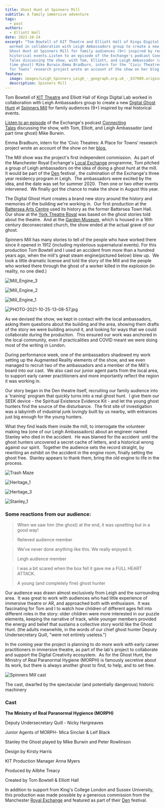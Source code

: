 ```yaml
---
title: Ghost Hunt at Spinners Mill
subtitle: A family immersive adventure
tags:
  - post
authors:
  - Elliott Hall
date: 2021-10-24
excerpt: "Tom Bowtell of KIT Theatre and Elliott Hall of Kings Digital Lab
  worked in collaboration with Leigh Ambassadors group to create a new Digital
  Ghost Hunt at Spinners Mill for family audiences (9+) inspired by real
  historical events.Listen to an episode of the Exchange's podcast Connecting
  Tales discussing the show, with Tom, Elliott, and Leigh Ambassador (and part
  time ghost) Mike Burwin.Emma Bradburn, intern for the ‘Civic Theatres: A Place
  for Towns’ research project wrote an account of the show on her blog."
feature:
  image: images/Leigh_Spinners_Leigh_-_geograph.org.uk_-_637989.original.png
  description: Spinners Mill
---
```


Tom Bowtell of [KIT Theatre](https://www.kittheatre.org/) and Elliott Hall of Kings Digital Lab worked in collaboration with Leigh Ambassadors group to create a new [Digital Ghost Hunt](https://digitalghosthunt.com/) at [Spinners Mill](http://www.leighspinnersmill.co.uk/) for family audiences (9+) inspired by real historical events.

[Listen to an episode](https://anchor.fm/ret-leigh-ambassadors/episodes/EP6-Connecting-Tales-At-The-Den-Part-2-e18d78e/a-a6ldf9a) of the Exchange's podcast [Connecting Tales](https://www.royalexchange.co.uk/connecting-tales-the-podcast) discussing the show, with Tom, Elliott, and Leigh Ambassador (and part time ghost) Mike Burwin.

Emma Bradburn, intern for the ‘Civic Theatres: A Place for Towns’ research project wrote an account of the show on her [blog.](https://creativetownsresearch.wordpress.com/2021/10/18/spinners-mills-has-so-many-stories-to-tell/)

The Mill show was the project's first independent commission.  As part of the Manchester Royal Exchange's [Local Exchange](https://www.royalexchange.co.uk/local-exchange) programme, Tom pitched a group of Leigh ambassadors on the idea of doing a ghost hunt at the mill.  It would be part of the [Den](https://www.royalexchange.co.uk/spinnersmillleigh) festival , the culmination of the Exchange's three year residency program in Leigh.  The ambassadors were excited by the idea, and the date was set for summer 2020.  Then one or two other events intervened.  We finally got the chance to make the show in August this year.

The Digital Ghost Hunt creates a brand new story around the history and memories of the building we're working in.  Our first production at the [Battersea Arts Centre](https://bac.org.uk/) used its history as the former Battersea Town Hall. Our show at the [York Theatre Royal](https://www.yorktheatreroyal.co.uk/) was based on the ghost stories told about the theatre.  And at the [Garden Museum](https://gardenmuseum.org.uk/), which is housed in a 16th century deconsecrated church, the show ended at the actual grave of our ghost.

Spinners Mill has many stories to tell of the people who have worked there since it opened in 1912 (including mysterious supernatural events). For this production Tom Bowtell and I used an accident from more than a hundred years ago, when the mill's great steam engine(pictured below) blew up.  We took a little dramatic license and told the story of the Mill and the people who worked there through the ghost of a worker killed in the explosion (in reality, no one died.)

![Mill_Engine_3](images/PHOTO-2021-10-25-13-08-59.width-300.jpg)

![Mill_Engine_2](images/PHOTO-2021-10-25-13-08-59_2.width-300.jpg)

![Mill_Engine_1](images/PHOTO-2021-10-25-13-08-58.width-300.jpg)

![PHOTO-2021-10-25-13-08-57.jpg](images/PHOTO-2021-10-25-13-08-57.width-300.jpg)

As we devised the show, we kept in contact with the local ambassadors, asking them questions about the building and the area, showing them drafts of the story we were building around it, and looking for ways that we could collaborate during the production.  This ensured our work was anchored in the local community, even if practicalities and COVID meant we were doing most of the writing in London.

During performance week, one of the ambassadors shadowed my work setting up the Augmented Reality elements of the show, and we even managed to recruit two of the ambassadors and a member of the Mill's board into our cast.  We also cast our junior agent parts from the local area, to support early career practitioners and more importantly reflect the region it was working in.

Our story began in the Den theatre itself, recruiting our family audience into a 'training' program that quickly turns into a real ghost hunt.  I give them our SEEK device - the Spiritual Existence Evidence Kit - and let the young ghost hunters find the source of the disturbance.  The first site of investigation was a labyrinth of industrial junk lovingly built by us nearby, with entrances just big enough for the young hunters.

What they find leads them inside the mill, to interrogate the volunteer making tea (one of our Leigh Ambassadors) about an engineer named Stanley who died in the accident.  He was blamed for the accident  until the ghost hunters uncovered a secret cache of letters, and a historical wrong against our spirit.  Together the audience sets the record straight, by rewriting an exhibit on the accident in the engine room, finally setting the ghost free.  Stanley appears to thank them, bring the old engine to life in the process.

![Trash Maze](images/PHOTO-2021-08-04-17-21-10.width-300.jpg)

![Heritage_1](images/IMG_4959.width-300.jpg)

![Heritage_3](images/IMG_4968.width-300.jpg)

![Stanley_1](images/PHOTO-2021-08-08-18-29-09_3.width-300.jpg)

### Some reactions from our audience:

> When we saw him (the ghost) at the end, it was upsetting but in a good way!
>
> Relieved audience member

> We’ve never done anything like this. We really enjoyed it.
>
> Leigh audience member

> I was a bit scared when the box fell it gave me a FULL HEART ATTACK.
>
> A young (and completely fine) ghost hunter

Our audience was drawn almost exclusively from Leigh and the surrounding area.  It was great to work with audiences who had little experience of immersive theatre or AR, and approached both with enthusiasm.  It was fascinating for Tom and I to watch how children of different ages fell into different roles in the story: older children were more interested in our puzzle elements, keeping the narrative of track, while younger members provided the energy and belief that sustains a collective story world like the Ghost Hunt. (the adults meanwhile, in the words of our chief ghost hunter Deputy Undersecretary Quill, "were not entirely useless.")

In the coming year the project is planning to do more work with early career practitioners in immersive theatre, as part of the lab's project to collaborate and support the Digital Creativity ecosystem.  As for the Ghost Hunt, the Ministry of Real Paranormal Hygiene (MORPH) is famously secretive about its work, but there is always another ghost to find, to help, and to set free.

![Spinners Mill cast](images/PHOTO-2021-08-08-18-29-09.width-1024.jpg)

The cast, dwarfed by the spectacular (and potentially dangerous) historic machinery

### Cast

**The Ministry of Real Paranormal Hygience (MORPH)**

Deputy Undersecretary Quill - Nicky Hargreaves

Junior Agents of MORPH- Mica Sinclair & Leif Black

Stanley the Ghost played by Mike Burwin and Peter Rowlinson

Design by Kirsty Harris

KIT Production Manager Anna Myers

Produced by Ailbhe Treacy

Created by Tom Bowtell & Elliott Hall

In addition to support from King's College London and Sussex University, this production was made possible by a generous commission from the Manchester [Royal Exchange](https://www.royalexchange.co.uk/) and featured as part of their [Den](https://www.royalexchange.co.uk/the-den) festival.
